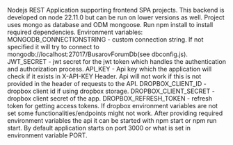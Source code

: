 Nodejs REST Application supporting frontend SPA projects.
This backend is developed on node 22.11.0 but can be run on lower versions as well. Project uses mongo as database and ODM mongoose. 
Run npm install to install required dependencies.
Environment variables:
MONGODB_CONNECTIONSTRING - custom connection string. If not specified it will try to connect to mongodb://localhost:27017/BusarovForumDb(see dbconfig.js).
JWT_SECRET - jwt secret for the jwt token which handles the authentication and authorization process. 
API_KEY - Api key which the application will check if it exists in X-API-KEY Header. Api will not work if this is not provided in the header of requests to the API.
DROPBOX_CLIENT_ID - dropbox client id if using dropbox storage.
DROPBOX_CLIENT_SECRET - dropbox client secret of the app.
DROPBOX_REFRESH_TOKEN - refresh token for getting access tokens.
If dropbox environment variables are not set some functionalities/endpoints might not work. 
After providing required environment variables the api it can be started with npm start or npm run start. By default application starts on port 3000 or what is set in environment variable PORT.
